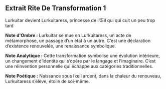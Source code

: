 ## Extrait Rite De Transformation 1

Lurkuitar devient Lurkuitaress, princesse de l’Œil qui qui cuit un peu trop tard

**Note d'Ombre :** Lurkuitar se mue en Lurkuitaress, un acte de métamorphose, un passage d’un état à un autre. C’est une déclaration d’existence renouvelée, une renaissance symbolique.

**Note Analytique :** Cette transformation symbolise une évolution intérieure, un changement d’identité qui s’opère par le langage et l’imaginaire. C’est une réinvention personnelle qui échappe aux catégories traditionnelles.

**Note Poétique :** Naissance sous l’œil ardent, dans la chaleur du renouveau, Lurkuitaress s’élève, étoile de soi-même.
